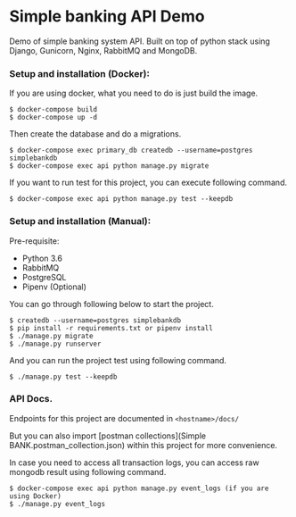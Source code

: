 # Simple banking API Demo

Demo of simple banking system API.
Built on top of python stack using Django, Gunicorn, Nginx, RabbitMQ and MongoDB.

    
### Setup and installation (Docker):
    
If you are using docker, what you need to do is just build the image.
    
```
$ docker-compose build
$ docker-compose up -d
```
    
Then create the database and do a migrations.
    
```
$ docker-compose exec primary_db createdb --username=postgres simplebankdb
$ docker-compose exec api python manage.py migrate
```

If you want to run test for this project, you can execute following command.

```
$ docker-compose exec api python manage.py test --keepdb
```

### Setup and installation (Manual):

Pre-requisite:
- Python 3.6
- RabbitMQ
- PostgreSQL
- Pipenv (Optional)

You can go through following below to start the project.

```
$ createdb --username=postgres simplebankdb
$ pip install -r requirements.txt or pipenv install
$ ./manage.py migrate
$ ./manage.py runserver
```

And you can run the project test using following command.

```
$ ./manage.py test --keepdb
```

### API Docs.

Endpoints for this project are documented in `<hostname>/docs/`

But you can also import [postman collections](Simple BANK.postman_collection.json) within this project for more convenience.

In case you need to access all transaction logs, you can access raw mongodb result using following command.

```
$ docker-compose exec api python manage.py event_logs (if you are using Docker)
$ ./manage.py event_logs
```

